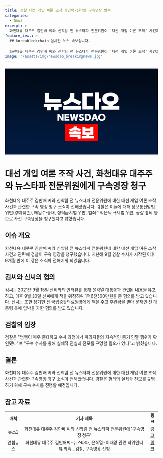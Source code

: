 ```yaml
---
title: 검찰 대선 개입 여론 조작 김만배·신학림 구속영장 발부
categories:
  - News
excerpt: >
  화천대유 대주주 김만배 씨와 신학림 전 뉴스타파 전문위원이 '대선 개입 여론 조작' 사건과 관련해 검찰에 구속영장을 청구당했다. 김씨는 신씨에게 허위 인터뷰의 대가로 1억6천500만원을 지급한 혐의로, 신씨는 공갈 혐의와 허위 인터뷰 의혹으로 고발되었다. 또한, 신씨는 정기현 전 국립중앙의료원장으로부터 5천만원을 압박하여 받았다는 혐의도 받고 있다. 구속 수사를 통해 진실을 밝혀야 한다는 검찰의 입장이다.
feature_text: >
  ## koreablockchain 실시간 뉴스 속보입니다.

  화천대유 대주주 김만배 씨와 신학림 전 뉴스타파 전문위원이 '대선 개입 여론 조작' 사건과 관련해 검찰에 구속영장을 청구당했다. 김씨는 신씨에게 허위 인터뷰의 대가로 1억6천500만원을 지급한 혐의로, 신씨는 공갈 혐의와 허위 인터뷰 의혹으로 고발되었다. 또한, 신씨는 정기현 전 국립중앙의료원장으로부터 5천만원을 압박하여 받았다는 혐의도 받고 있다. 구속 수사를 통해 진실을 밝혀야 한다는 검찰의 입장이다.
image: '/assets/img/newsdao_breakingnews.jpg'
---
```


<p><img src="/assets/img/newsdao_breakingnews.jpg" alt="koreablockchain 속보" /></p>

<h1>대선 개입 여론 조작 사건, 화천대유 대주주와 뉴스타파 전문위원에게 구속영장 청구</h1>

<p data-ke-size="size16">화천대유 대주주 김만배 씨와 신학림 전 뉴스타파 전문위원에 대한 대선 개입 여론 조작 사건과 관련한 구속 영장 청구 소식이 전해졌습니다. 검찰은 이들에 대해 정보통신망법 위반(명예훼손), 배임수·증재, 청탁금지법 위반, 범죄수익은닉 규제법 위반, 공갈 혐의 등으로 사전 구속영장을 청구했다고 밝혔습니다.</p>

<h2 data-ke-size="size26">이슈 개요</h2>

<p data-ke-size="size16">화천대유 대주주 김만배 씨와 신학림 전 뉴스타파 전문위원에 대한 대선 개입 여론 조작 사건과 관련해 검찰이 구속 영장을 청구했습니다. 지난해 9월 검찰 수사가 시작된 이후 9개월 만에 이 같은 소식이 전해지게 되었습니다.</p>

<h2 data-ke-size="size26">김씨와 신씨의 혐의</h2>

<p data-ke-size="size16">김씨는 2021년 9월 15일 신씨와의 인터뷰를 통해 윤석열 대통령과 관련된 내용을 유포하고, 이후 9월 20일 신씨에게 책을 위장하여 1억6천500만원을 준 혐의를 받고 있습니다. 신씨는 또한 정기현 전 국립중앙의료원장에게 책을 주고 후원금을 받아 문재인 전 대통령 측에 압박을 가한 혐의를 받고 있습니다.</p>

<h2 data-ke-size="size26">검찰의 입장</h2>

<p data-ke-size="size16">검찰은 "범행이 매우 중대하고 수사 과정에서 피의자들의 지속적인 증거 인멸 행위가 확인됐다"며 "구속 수사를 통해 실체적 진실과 전모를 규명할 필요가 있다"고 밝혔습니다.</p>

<h2 data-ke-size="size26">결론</h2>

<p data-ke-size="size16">화천대유 대주주 김만배 씨와 신학림 전 뉴스타파 전문위원에 대한 대선 개입 여론 조작 사건과 관련한 구속영장 청구 소식이 전해졌습니다. 검찰은 혐의의 실체와 전모를 규명하기 위해 구속 수사를 진행할 예정입니다.</p>

<h2 data-ke-size="size26">참고 자료</h2>

<table>
<tbody>
<tr>
<td style="text-align: center; height: 17px;"><b>매체</b></td>
<td style="text-align: center; height: 17px;"><b>기사 제목</b></td>
<td style="text-align: center; height: 17px;"><b>링크</b></td>
</tr>
<tr>
<td style="text-align: center; height: 17px;">뉴스1</td>
<td style="text-align: center; height: 17px;">화천대유 대주주 김만배 씨와 신학림 전 뉴스타파 전문위원에 &#39;구속영장 청구&#39;</td>
<td style="text-align: center; height: 17px;"><a href="https://news.naver.com/main/read.nhn?mode=LSD&mid=sec&oid=421&aid=0006084970&sid1=001">링크</a></td>
</tr>
<tr>
<td style="text-align: center; height: 17px;">연합뉴스</td>
<td style="text-align: center; height: 17px;">화천대유 대주주 김만배씨-뉴스타파, 윤석열-이재명 관련 허위인터뷰 의혹…검찰, 구속영장 신청</td>
<td style="text-align: center; height: 17px;"><a href="https://www.yna.co.kr/view/AKR20220517089300004?input=1195m">링크</a></td>
</tr>
</tbody>
</table>

<p data-ke-size="size16"></p>

